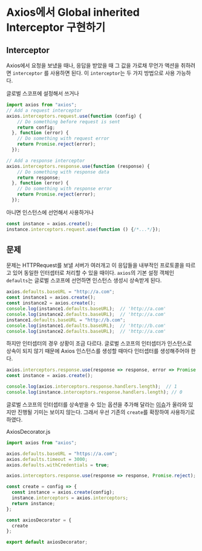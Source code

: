 # Axios에서 Global inherited Interceptor 구현하기

## Interceptor
Axios에서 요청을 보냈을 때나, 응답을 받았을 때 그 값을 가로채 무언가 액션을 취하려면 `interceptor` 를 사용하면 된다.
이 `interceptor`는 두 가지 방법으로 사용 가능하다.

글로벌 스코프에 설정해서 쓰거나
```javascript
import axios from "axios";
// Add a request interceptor
axios.interceptors.request.use(function (config) {
    // Do something before request is sent
    return config;
  }, function (error) {
    // Do something with request error
    return Promise.reject(error);
  });

// Add a response interceptor
axios.interceptors.response.use(function (response) {
    // Do something with response data
    return response;
  }, function (error) {
    // Do something with response error
    return Promise.reject(error);
  });
```

아니면 인스턴스에 선언해서 사용하거나
```javascript
const instance = axios.create();
instance.interceptors.request.use(function () {/*...*/});
```

## 문제
문제는 HTTPRequest를 보낼 서버가 여러개고 이 응답들을 내부적인 프로토콜을 따르고 있어 동일한 인터셉터로 처리할 수 있을 때이다. `axios`의 기본 설정 객체인 `defaults`는 글로벌 스코프에 선언하면 인스턴스 생성시 상속받게 된다.

```javascript
axios.defaults.baseURL = "http://a.com";
const instance1 = axios.create();
const instance2 = axios.create();
console.log(instance1.defaults.baseURL);  // 'http://a.com'
console.log(instance2.defaults.baseURL);  // 'http://a.com'
instance1.defaults.baseURL = "http://b.com";
console.log(instance1.defaults.baseURL);  // 'http://b.com'
console.log(instance2.defaults.baseURL);  // 'http://a.com'
```

하지만 인터셉터의 경우 상황이 조금 다르다. 글로벌 스코프의 인터셉터가 인스턴스로 상속이 되지 않기 때문에 Axios 인스턴스를 생성할 때마다 인터셉터를 생성해주어야 한다.

```javascript
axios.interceptors.response.use(response => response, error => Promise.reject);
const instance = axios.create();

console.log(axios.interceptors.response.handlers.length);  // 1
console.log(instance.interceptors.response.handlers.length); // 0
```

글로벌 스코프의 인터셉터를 상속받을 수 있는 옵션을 추가해 달라는 [이슈](https://github.com/axios/axios/issues/993)가 올라와 있지만 진행될 기미는 보이지 않는다. 그래서 우선 기존의 `create`를 확장하여 사용하기로 하였다.

AxiosDecorator.js
```javascript
import axios from "axios";

axios.defaults.baseURL = "https://a.com";
axios.defaults.timeout = 3000;
axios.defaults.withCredentials = true;

axios.interceptors.response.use(response => response, Promise.reject);

const create = config => {
  const instance = axios.create(config);
  instance.interceptors = axios.interceptors;
  return instance;
};

const axiosDecorator = {
  create
};

export default axiosDecorator;
```
